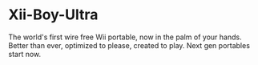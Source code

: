 # Xii-Boy-Ultra
The world's first wire free Wii portable, now in the palm of your hands. Better than ever, optimized to please, created to play. Next gen portables start now.

